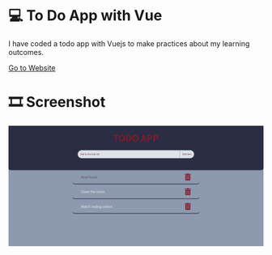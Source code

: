 # 💻 To Do App with Vue

I have coded a todo app with Vuejs to make practices about my learning outcomes.

<a href="https://todoapplication-vuejs.netlify.app">Go to Website</a>

# 🎞 Screenshot

![Proje Resmi](public/screenshoot.png)

